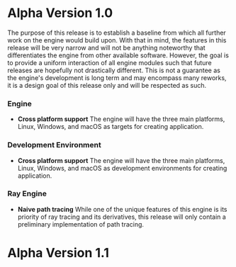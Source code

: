 # Alpha Version 1.0 #

The purpose of this release is to establish a baseline from which all further work on the engine would build upon. With that in mind, the features in this release will be very narrow and will not be anything noteworthy that differentiates the engine from other available software. However, the goal is to provide a uniform interaction of all engine modules such that future releases are hopefully not drastically different. This is not a guarantee as the engine's development is long term and may encompass many reworks, it is a design goal of this release only and will be respected as such.

### Engine ###
* **Cross platform support** The engine will have the three main platforms, Linux, Windows, and macOS as targets for creating application.

### Development Environment ###

* **Cross platform support** The engine will have the three main platforms, Linux, Windows, and macOS as development environments for creating application.

### Ray Engine ###
* **Naive path tracing** While one of the unique features of this engine is its priority of ray tracing and its derivatives, this release will only contain a preliminary implementation of path tracing. 


# Alpha Version 1.1 #
